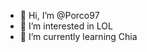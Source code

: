 - 👋 Hi, I’m @Porco97
- 👀 I’m interested in LOL
- 🌱 I’m currently learning Chia
<!---
Porco97/Porco97 is a ✨ special ✨ repository because its `README.md` (this file) appears on your GitHub profile.
You can click the Preview link to take a look at your changes.
--->
